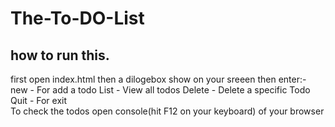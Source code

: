 # The-To-DO-List
## how to run this.
first open index.html
then a dilogebox show on your sreeen then enter:-
            new - For add a todo
            List - View all todos 
            Delete - Delete a specific Todo
            Quit - For exit  
To check the todos open console(hit F12 on your keyboard) of your browser            
